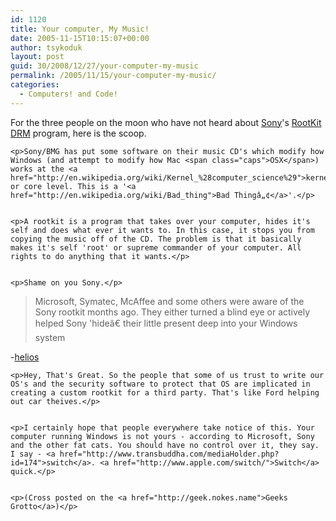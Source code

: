 ```yaml
---
id: 1120
title: Your computer, My Music!
date: 2005-11-15T10:15:07+00:00
author: tsykoduk
layout: post
guid: 30/2008/12/27/your-computer-my-music
permalink: /2005/11/15/your-computer-my-music/
categories:
  - Computers! and Code!
---
```

<p>For the three people on the moon who have not heard about <a href="http://www.sonybmg.com/">Sony</a>'s <a href="http://en.wikipedia.org/wiki/Rootkit">RootKit</a> <a href="http://en.wikipedia.org/wiki/Digital_rights_management"><span class="caps">DRM</span></a> program, here is the scoop.</p>


	<p>Sony/BMG has put some software on their music CD's which modify how Windows (and attempt to modify how Mac <span class="caps">OSX</span>) works at the <a href="http://en.wikipedia.org/wiki/Kernel_%28computer_science%29">kernel</a> or core level. This is a '<a href="http://en.wikipedia.org/wiki/Bad_thing">Bad Thingâ„¢</a>'.</p>


	<p>A rootkit is a program that takes over your computer, hides it's self and does what ever it wants to. In this case, it stops you from copying the music off of the CD. The problem is that it basically makes it's self 'root' or supreme commander of your computer. All rights to do anything that it wants.</p>


	<p>Shame on you Sony.</p>


<blockquote>Microsoft, Symatec, McAffee and some others were aware of the Sony rootkit months ago. They either turned a blind eye or actively helped Sony 'hideâ€ their little present deep into your Windows system</blockquote>
-<a href="http://lobby4linux.com/WordPress/?p=58">helios</a>

	<p>Hey, That's Great. So the people that some of us trust to write our OS's and the security software to protect that OS are implicated in creating a custom rootkit for a third party. That's like Ford helping out car theives.</p>


	<p>I certainly hope that people everywhere take notice of this. Your computer running Windows is not yours - according to Microsoft, Sony and the other fat cats. You should have no control over it, they say. I say - <a href="http://www.transbuddha.com/mediaHolder.php?id=174">switch</a>. <a href="http://www.apple.com/switch/">Switch</a> quick.</p>


	<p>(Cross posted on the <a href="http://geek.nokes.name">Geeks Grotto</a>)</p>